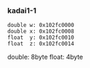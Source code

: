 ### kadai1-1

```
double w: 0x102fc0000
double x: 0x102fc0008
float  y: 0x102fc0010
float  z: 0x102fc0014
```

double: 8byte
float: 4byte


